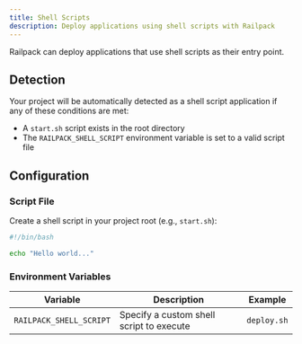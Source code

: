 ```yaml
---
title: Shell Scripts
description: Deploy applications using shell scripts with Railpack
---
```


Railpack can deploy applications that use shell scripts as their entry point.

## Detection

Your project will be automatically detected as a shell script application if any
of these conditions are met:

- A `start.sh` script exists in the root directory
- The `RAILPACK_SHELL_SCRIPT` environment variable is set to a valid script file

## Configuration

### Script File

Create a shell script in your project root (e.g., `start.sh`):

```bash
#!/bin/bash

echo "Hello world..."
```

### Environment Variables

| Variable                | Description                              | Example     |
| ----------------------- | ---------------------------------------- | ----------- |
| `RAILPACK_SHELL_SCRIPT` | Specify a custom shell script to execute | `deploy.sh` |
